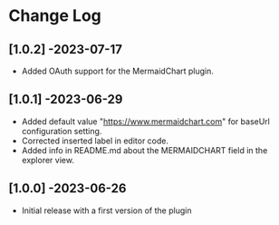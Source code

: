 # Change Log

## [1.0.2] -2023-07-17

- Added OAuth support for the MermaidChart plugin.

## [1.0.1] -2023-06-29

- Added default value "https://www.mermaidchart.com" for baseUrl configuration setting.
- Corrected inserted label in editor code.
- Added info in README.md about the MERMAIDCHART field in the explorer view.

## [1.0.0] -2023-06-26

- Initial release with a first version of the plugin
